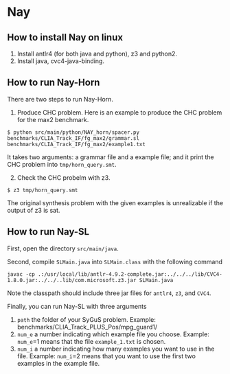 # Nay


## How to install Nay on linux 

1. Install antlr4 (for both java and python), z3 and python2.
2. Install java, cvc4-java-binding. 

## How to run Nay-Horn

There are two steps to run Nay-Horn.
1. Produce CHC problem. Here is an example to produce the CHC problem for the max2 benchmark.
```
$ python src/main/python/NAY_horn/spacer.py benchmarks/CLIA_Track_IF/fg_max2/grammar.sl benchmarks/CLIA_Track_IF/fg_max2/example1.txt
```
It takes two arguments: a grammar file and a example file; and it print the CHC problem into `tmp/horn_query.smt`.

2. Check the CHC probelm with z3.
```
$ z3 tmp/horn_query.smt
```
The original synthesis problem with the given examples is unrealizable if the output of z3 is sat. 

## How to run Nay-SL

First, open the directory `src/main/java`. 

Second, compile `SLMain.java` into `SLMain.class` with the following command
```
javac -cp .:/usr/local/lib/antlr-4.9.2-complete.jar:../../../lib/CVC4-1.8.0.jar:../../..lib/com.microsoft.z3.jar SLMain.java
```
Note the classpath should include three jar files for `antlr4`, `z3`, and `CVC4`.

Finally, you can run Nay-SL with three arguments 

1. `path` the folder of your SyGuS problem. Example: benchmarks/CLIA_Track_PLUS_Pos/mpg_guard1/
2. `num_e` a number indicating which example file you choose. Example: `num_e`=1 means that the file `example_1.txt` is chosen.
3. `num_i` a number indicating how many examples you want to use in the file. Example: `num_i`=2 means that you want to use the first two examples in the example file.
